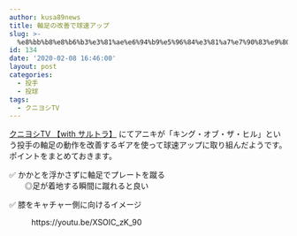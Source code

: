 ```yaml
---
author: kusa89news
title: 軸足の改善で球速アップ
slug: >-
  %e8%bb%b8%e8%b6%b3%e3%81%ae%e6%94%b9%e5%96%84%e3%81%a7%e7%90%83%e9%80%9f%e3%82%a2%e3%83%83%e3%83%97
id: 134
date: '2020-02-08 16:46:00'
layout: post
categories:
  - 投手
  - 投球
tags:
  - クニヨシTV
---
```


[クニヨシTV 【with サルトラ】](https://www.youtube.com/channel/UCN7zL9IXNqxZDMIjlih1_Mw) にてアニキが「キング・オブ・ザ・ヒル」という投手の軸足の動作を改善するギアを使って球速アップに取り組んだようです。  
ポイントをまとめておきます。

✅ かかとを浮かさずに軸足でプレートを蹴る  
　　◎足が着地する瞬間に蹴れると良い

✅ 膝をキャチャー側に向けるイメージ

<figure class="wp-block-embed-youtube wp-block-embed is-type-video is-provider-youtube wp-embed-aspect-16-9 wp-has-aspect-ratio">

<div class="wp-block-embed__wrapper">https://youtu.be/XSOIC_zK_90</div>

</figure>
